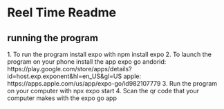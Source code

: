 <H1> Reel Time Readme</H1>

<H2> running the program</H2>
1. To run the program install expo with npm install expo
2. To launch the program on your phone install the app expo go andorid: https://play.google.com/store/apps/details?id=host.exp.exponent&hl=en_US&gl=US apple: https://apps.apple.com/us/app/expo-go/id982107779
3. Run the program on your computer with npx expo start
4. Scan the qr code that your computer makes with the expo go app
